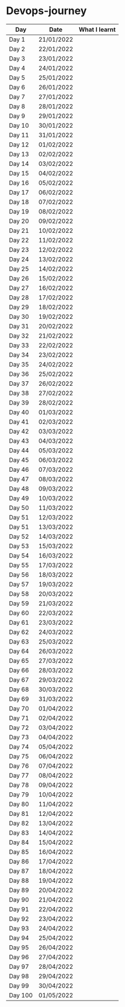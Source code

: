 # Devops-journey

|Day | Date  | What I learnt |
| ------- | ------------- | ------------- |
| Day 1 | 21/01/2022 |  |
| Day 2 | 22/01/2022 |  |
| Day 3 | 23/01/2022 |  |
| Day 4 | 24/01/2022 |  |
| Day 5 | 25/01/2022 |  |
| Day 6 | 26/01/2022 |  |
| Day 7 | 27/01/2022 |  |
| Day 8 | 28/01/2022 |  |
| Day 9 | 29/01/2022 |  |
| Day 10 | 30/01/2022 |  |
| Day 11 | 31/01/2022 |  |
| Day 12 | 01/02/2022 |  |
| Day 13 | 02/02/2022 |  |
| Day 14 | 03/02/2022 |  |
| Day 15 | 04/02/2022 |  |
| Day 16 | 05/02/2022 |  |
| Day 17 | 06/02/2022 |  |
| Day 18 | 07/02/2022 |  |
| Day 19 | 08/02/2022 |  |
| Day 20 | 09/02/2022 |  |
| Day 21 | 10/02/2022 |  |
| Day 22 | 11/02/2022 |  |
| Day 23 | 12/02/2022 |  |
| Day 24 | 13/02/2022 |  |
| Day 25 | 14/02/2022 |  |
| Day 26 | 15/02/2022 |  |
| Day 27 | 16/02/2022 |  |
| Day 28 | 17/02/2022 |  |
| Day 29 | 18/02/2022 |  |
| Day 30 | 19/02/2022 |  |
| Day 31 | 20/02/2022 |  |
| Day 32 | 21/02/2022 |  |
| Day 33 | 22/02/2022 |  |
| Day 34 | 23/02/2022 |  |
| Day 35 | 24/02/2022 |  |
| Day 36 | 25/02/2022 |  |
| Day 37 | 26/02/2022 |  |
| Day 38 | 27/02/2022 |  |
| Day 39 | 28/02/2022 |  |
| Day 40 | 01/03/2022 |  |
| Day 41 | 02/03/2022 |  |
| Day 42 | 03/03/2022 |  |
| Day 43 | 04/03/2022 |  |
| Day 44 | 05/03/2022 |  |
| Day 45 | 06/03/2022 |  |
| Day 46 | 07/03/2022 |  |
| Day 47 | 08/03/2022 |  |
| Day 48 | 09/03/2022 |  |
| Day 49 | 10/03/2022 |  |
| Day 50 | 11/03/2022 |  |
| Day 51 | 12/03/2022 |  |
| Day 51 | 13/03/2022 |  |
| Day 52 | 14/03/2022 |  |
| Day 53 | 15/03/2022 |  |
| Day 54 | 16/03/2022 |  |
| Day 55 | 17/03/2022 |  |
| Day 56 | 18/03/2022 |  |
| Day 57 | 19/03/2022 |  |
| Day 58 | 20/03/2022 |  |
| Day 59 | 21/03/2022 |  |
| Day 60 | 22/03/2022 |  |
| Day 61 | 23/03/2022 |  |
| Day 62 | 24/03/2022 |  |
| Day 63 | 25/03/2022 |  |
| Day 64 | 26/03/2022 |  |
| Day 65 | 27/03/2022 |  |
| Day 66 | 28/03/2022 |  |
| Day 67 | 29/03/2022 |  |
| Day 68 | 30/03/2022 |  |
| Day 69 | 31/03/2022 |  |
| Day 70 | 01/04/2022 |  |
| Day 71 | 02/04/2022 |  |
| Day 72 | 03/04/2022 |  |
| Day 73 | 04/04/2022 |  |
| Day 74 | 05/04/2022 |  |
| Day 75 | 06/04/2022 |  |
| Day 76 | 07/04/2022 |  |
| Day 77 | 08/04/2022 |  |
| Day 78 | 09/04/2022 |  |
| Day 79 | 10/04/2022 |  |
| Day 80 | 11/04/2022 |  |
| Day 81 | 12/04/2022 |  |
| Day 82 | 13/04/2022 |  |
| Day 83 | 14/04/2022 |  |
| Day 84 | 15/04/2022 |  |
| Day 85 | 16/04/2022 |  |
| Day 86 | 17/04/2022 |  |
| Day 87 | 18/04/2022 |  |
| Day 88 | 19/04/2022 |  |
| Day 89 | 20/04/2022 |  |
| Day 90 | 21/04/2022 |  |
| Day 91 | 22/04/2022 |  |
| Day 92 | 23/04/2022 |  |
| Day 93 | 24/04/2022 |  |
| Day 94 | 25/04/2022 |  |
| Day 95 | 26/04/2022 |  |
| Day 96 | 27/04/2022 |  |
| Day 97 | 28/04/2022 |  |
| Day 98 | 29/04/2022 |  |
| Day 99 | 30/04/2022 |  |
| Day 100 | 01/05/2022 |  |
